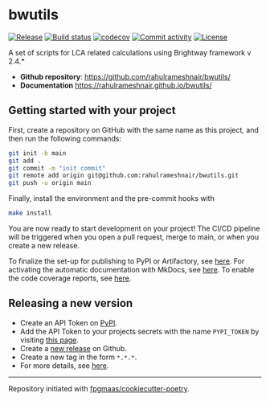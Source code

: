 # bwutils

[![Release](https://img.shields.io/github/v/release/rahulrameshnair/bwutils)](https://img.shields.io/github/v/release/rahulrameshnair/bwutils)
[![Build status](https://img.shields.io/github/actions/workflow/status/rahulrameshnair/bwutils/main.yml?branch=main)](https://github.com/rahulrameshnair/bwutils/actions/workflows/main.yml?query=branch%3Amain)
[![codecov](https://codecov.io/gh/rahulrameshnair/bwutils/branch/main/graph/badge.svg)](https://codecov.io/gh/rahulrameshnair/bwutils)
[![Commit activity](https://img.shields.io/github/commit-activity/m/rahulrameshnair/bwutils)](https://img.shields.io/github/commit-activity/m/rahulrameshnair/bwutils)
[![License](https://img.shields.io/github/license/rahulrameshnair/bwutils)](https://img.shields.io/github/license/rahulrameshnair/bwutils)

A set of scripts for LCA related calculations using Brightway framework v 2.4.*

- **Github repository**: <https://github.com/rahulrameshnair/bwutils/>
- **Documentation** <https://rahulrameshnair.github.io/bwutils/>

## Getting started with your project

First, create a repository on GitHub with the same name as this project, and then run the following commands:

```bash
git init -b main
git add .
git commit -m "init commit"
git remote add origin git@github.com:rahulrameshnair/bwutils.git
git push -u origin main
```

Finally, install the environment and the pre-commit hooks with

```bash
make install
```

You are now ready to start development on your project!
The CI/CD pipeline will be triggered when you open a pull request, merge to main, or when you create a new release.

To finalize the set-up for publishing to PyPI or Artifactory, see [here](https://fpgmaas.github.io/cookiecutter-poetry/features/publishing/#set-up-for-pypi).
For activating the automatic documentation with MkDocs, see [here](https://fpgmaas.github.io/cookiecutter-poetry/features/mkdocs/#enabling-the-documentation-on-github).
To enable the code coverage reports, see [here](https://fpgmaas.github.io/cookiecutter-poetry/features/codecov/).

## Releasing a new version

- Create an API Token on [PyPI](https://pypi.org/).
- Add the API Token to your projects secrets with the name `PYPI_TOKEN` by visiting [this page](https://github.com/rahulrameshnair/bwutils/settings/secrets/actions/new).
- Create a [new release](https://github.com/rahulrameshnair/bwutils/releases/new) on Github.
- Create a new tag in the form `*.*.*`.
- For more details, see [here](https://fpgmaas.github.io/cookiecutter-poetry/features/cicd/#how-to-trigger-a-release).

---

Repository initiated with [fpgmaas/cookiecutter-poetry](https://github.com/fpgmaas/cookiecutter-poetry).

